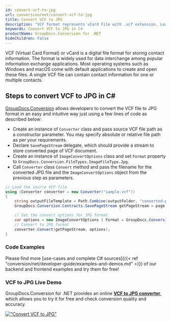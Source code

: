 ```yaml
---
id: convert-vcf-to-jpg
url: conversion/net/convert-vcf-to-jpg
title: Convert VCF to JPG
description: "VCF format represents vCard File with .vcf extension. Learn how to convert VCF to JPG file programmatically in C# language using GroupDocs.Conversion for .NET library."
keywords: Convert VCF to JPG in C#
productName: GroupDocs.Conversion for .NET
hideChildren: False
---
```


VCF (Virtual Card Format) or vCard is a digital file format for storing contact information. The format is widely used for data interchange among popular information exchange applications. Most operating systems such as Windows and macOS come with default applications to create and open these files. A single VCF file can contain contact information for one or multiple contacts.

## Steps to convert VCF to JPG in C#

[GroupDocs.Conversion](https://products.groupdocs.com/conversion/net) allows developers to convert the VCF file to JPG format in an easy and intuitive way just using a few lines of code as described below:

* Create an instance of `Converter` class and pass source VCF file path as a constructor parameter. You may specify absolute or relative file path as per your requirements. 
* Declare `SavePageStream` delegate, which should provide a stream to store converted page of VCF document.
* Create an instance of `ImageConvertOptions` class and set `Format` property to `GroupDocs.Conversion.FileTypes.ImageFileType.Jpg`.
* Call `Converter` class `Convert` method and pass the filename for the converted JPG file and the `ImageConvertOptions` object from the previous step as parameters.

```csharp
// Load the source VCF file
using (Converter converter = new Converter("sample.vcf"))
{
    string outputFileTemplate = Path.Combine(outputFolder, "converted-page-{0}.jpg");
    GroupDocs.Conversion.Contracts.SavePageStream getPageStream = page => new FileStream(string.Format(outputFileTemplate, page), FileMode.Create);

    // Set the convert options for JPG format
    var options = new ImageConvertOptions { Format = GroupDocs.Conversion.FileTypes.ImageFileType.Jpg };   
    // Convert to JPG format
    converter.Convert(getPageStream, options);
}
```

### Code Examples

Please find more [use-cases and complete C# sources]({{< ref "conversion/net/developer-guide/examples-and-demos.md" >}}) of our backend and frontend examples and try them for free!

### VCF to JPG Live Demo

GroupDocs.Conversion for .NET provides an online [**VCF to JPG converter**](https://products.groupdocs.app/conversion/vcf-to-jpg), which allows you to try it for free and check conversion quality and accuracy.

[!["Convert VCF to JPG"](conversion/net/images/convert-to-jpg/convert-vcf-to-jpg.png)](https://products.groupdocs.app/conversion/vcf-to-jpg)